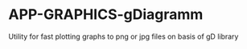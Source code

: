 APP-GRAPHICS-gDiagramm
======================

Utility for fast plotting graphs to png or jpg files on basis of gD library
